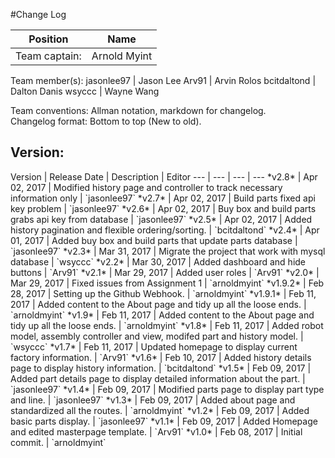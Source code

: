 #Change Log

Position | Name 
--- | ---
Team captain: | Arnold Myint
Team member(s): 
 jasonlee97  | Jason Lee
 Arv91       | Arvin Rolos
 bcitdaltond | Dalton Danis
 wsyccc      | Wayne Wang


Team conventions: Allman notation, markdown for changelog.  
Changelog format: Bottom to top (New to old).

<h2>Version: </h2>
Version | Release Date | Description  | Editor
--- | --- | --- | ---
*v2.8* | Apr 02, 2017 | Modified history page and controller to track necessary information only | `jasonlee97`
*v2.7* | Apr 02, 2017 | Build parts fixed api key problem | `jasonlee97`
*v2.6* | Apr 02, 2017 | Buy box and build parts grabs api key from database | `jasonlee97`
*v2.5* | Apr 02, 2017 | Added history pagination and flexible ordering/sorting. | `bcitdaltond`
*v2.4* | Apr 01, 2017 | Added buy box and build parts that update parts database | `jasonlee97`
*v2.3* | Mar 31, 2017 | Migrate the project that work with mysql database | `wsyccc`
*v2.2* | Mar 30, 2017 | Added dashboard and hide buttons | `Arv91`
*v2.1* | Mar 29, 2017 | Added user roles | `Arv91`
*v2.0* | Mar 29, 2017 | Fixed issues from Assignment 1 | `arnoldmyint`
*v1.9.2* | Feb 28, 2017 | Setting up the Github Webhook. | `arnoldmyint`
*v1.9.1* | Feb 11, 2017 | Added content to the About page and tidy up all the loose ends. | `arnoldmyint`
*v1.9* | Feb 11, 2017 | Added content to the About page and tidy up all the loose ends. | `arnoldmyint`
*v1.8* | Feb 11, 2017 | Added robot model, assembly controller and view, modifed part and history model. | `wsyccc`
*v1.7* | Feb 11, 2017 | Updated homepage to display current factory information. | `Arv91`
*v1.6* | Feb 10, 2017 | Added history details page to display history information. | `bcitdaltond`
*v1.5* | Feb 09, 2017 | Added part details page to display detailed information about the part. | `jasonlee97`
*v1.4* | Feb 09, 2017 | Modified parts page to display part type and line. | `jasonlee97`
*v1.3* | Feb 09, 2017 | Added about page and standardized all the routes. | `arnoldmyint`
*v1.2* | Feb 09, 2017 | Added basic parts display. | `jasonlee97`
*v1.1* | Feb 09, 2017 | Added Homepage and edited masterpage template. | `Arv91`
*v1.0* | Feb 08, 2017 | Initial commit. | `arnoldmyint`
